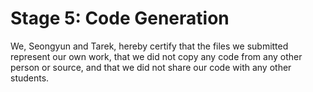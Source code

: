 # Stage 5: Code Generation

We, Seongyun and Tarek, hereby certify that the files we submitted represent our own work, that we did not copy any code from any other person or source, and that we did not share our code with any other students.
